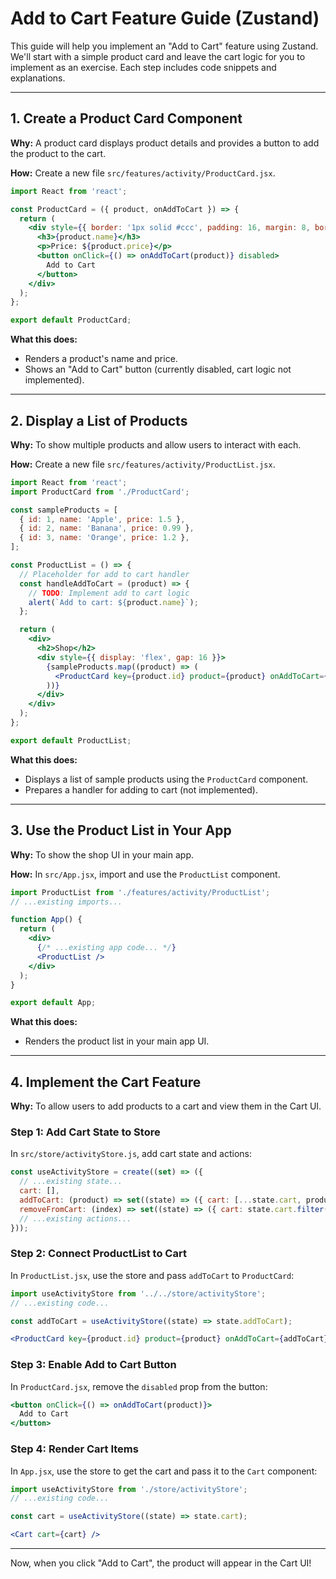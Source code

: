 # Add to Cart Feature Guide (Zustand)

This guide will help you implement an "Add to Cart" feature using Zustand. We'll start with a simple product card and leave the cart logic for you to implement as an exercise. Each step includes code snippets and explanations.

---

## 1. Create a Product Card Component

**Why:** A product card displays product details and provides a button to add the product to the cart.

**How:** Create a new file `src/features/activity/ProductCard.jsx`.

```jsx
import React from 'react';

const ProductCard = ({ product, onAddToCart }) => {
  return (
    <div style={{ border: '1px solid #ccc', padding: 16, margin: 8, borderRadius: 8 }}>
      <h3>{product.name}</h3>
      <p>Price: ${product.price}</p>
      <button onClick={() => onAddToCart(product)} disabled>
        Add to Cart
      </button>
    </div>
  );
};

export default ProductCard;
```

**What this does:**
- Renders a product's name and price.
- Shows an "Add to Cart" button (currently disabled, cart logic not implemented).

---

## 2. Display a List of Products

**Why:** To show multiple products and allow users to interact with each.

**How:** Create a new file `src/features/activity/ProductList.jsx`.

```jsx
import React from 'react';
import ProductCard from './ProductCard';

const sampleProducts = [
  { id: 1, name: 'Apple', price: 1.5 },
  { id: 2, name: 'Banana', price: 0.99 },
  { id: 3, name: 'Orange', price: 1.2 },
];

const ProductList = () => {
  // Placeholder for add to cart handler
  const handleAddToCart = (product) => {
    // TODO: Implement add to cart logic
    alert(`Add to cart: ${product.name}`);
  };

  return (
    <div>
      <h2>Shop</h2>
      <div style={{ display: 'flex', gap: 16 }}>
        {sampleProducts.map((product) => (
          <ProductCard key={product.id} product={product} onAddToCart={handleAddToCart} />
        ))}
      </div>
    </div>
  );
};

export default ProductList;
```

**What this does:**
- Displays a list of sample products using the `ProductCard` component.
- Prepares a handler for adding to cart (not implemented).

---

## 3. Use the Product List in Your App

**Why:** To show the shop UI in your main app.

**How:** In `src/App.jsx`, import and use the `ProductList` component.

```jsx
import ProductList from './features/activity/ProductList';
// ...existing imports...

function App() {
  return (
    <div>
      {/* ...existing app code... */}
      <ProductList />
    </div>
  );
}

export default App;
```

**What this does:**
- Renders the product list in your main app UI.

---

## 4. Implement the Cart Feature

**Why:** To allow users to add products to a cart and view them in the Cart UI.

### Step 1: Add Cart State to Store

In `src/store/activityStore.js`, add cart state and actions:

```js
const useActivityStore = create((set) => ({
  // ...existing state...
  cart: [],
  addToCart: (product) => set((state) => ({ cart: [...state.cart, product] })),
  removeFromCart: (index) => set((state) => ({ cart: state.cart.filter((_, i) => i !== index) })),
  // ...existing actions...
}));
```

### Step 2: Connect ProductList to Cart

In `ProductList.jsx`, use the store and pass `addToCart` to `ProductCard`:

```jsx
import useActivityStore from '../../store/activityStore';
// ...existing code...

const addToCart = useActivityStore((state) => state.addToCart);

<ProductCard key={product.id} product={product} onAddToCart={addToCart} />
```

### Step 3: Enable Add to Cart Button

In `ProductCard.jsx`, remove the `disabled` prop from the button:

```jsx
<button onClick={() => onAddToCart(product)}>
  Add to Cart
</button>
```

### Step 4: Render Cart Items

In `App.jsx`, use the store to get the cart and pass it to the `Cart` component:

```jsx
import useActivityStore from './store/activityStore';
// ...existing code...

const cart = useActivityStore((state) => state.cart);

<Cart cart={cart} />
```

---

Now, when you click "Add to Cart", the product will appear in the Cart UI!
